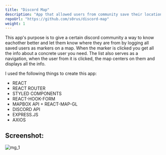 ```yaml
---
title: "Discord Map"
description: "App that allowed users from community save their location on a map."
repoUrl: "https://github.com/s0rus/discord-map"
weight: 1
---
```


This app's purpose is to give a certain discord community a way to know eachother better
and let them know where they are from by logging all saved users as markers on a map.
When the marker is clicked you get all the info about a concrete user you need.
The list also serves as a navigation, when the user from it is clicked, the map
centers on them and displays all the info.

I used the following things to create this app:

- REACT
- REACT ROUTER
- STYLED COMPONENTS
- REACT-HOOK-FORM
- MAPBOX API + REACT-MAP-GL
- DISCORD API
- EXPRESS.JS
- AXIOS

## Screenshot:

![mg_1](https://user-images.githubusercontent.com/45129985/229355416-9f2ab250-4df1-4b67-a531-07595a8f6f2f.jpg)

